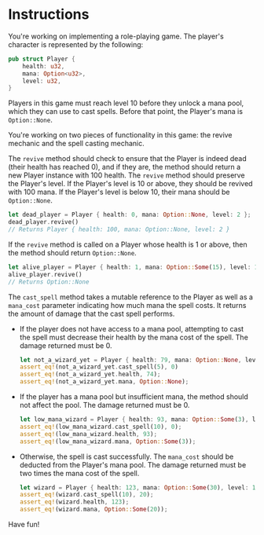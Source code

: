 # Instructions

You're working on implementing a role-playing game.
The player's character is represented by the following:

```rust
pub struct Player {
    health: u32,
    mana: Option<u32>,
    level: u32,
}
```

Players in this game must reach level 10 before they unlock a mana pool, which they can use to cast spells.
Before that point, the Player's mana is `Option::None`.

You're working on two pieces of functionality in this game: the revive mechanic and the spell casting mechanic.

The `revive` method should check to ensure that the Player is indeed dead (their health has reached 0), and if they are, the method should return a new Player instance with 100 health.
The `revive` method should preserve the Player's level.
If the Player's level is 10 or above, they should be revived with 100 mana.
If the Player's level is below 10, their mana should be `Option::None`.

```rust
let dead_player = Player { health: 0, mana: Option::None, level: 2 };
dead_player.revive()
// Returns Player { health: 100, mana: Option::None, level: 2 }
```

If the `revive` method is called on a Player whose health is 1 or above, then the method should return `Option::None`.

```rust
let alive_player = Player { health: 1, mana: Option::Some(15), level: 11 };
alive_player.revive()
// Returns Option::None
```

The `cast_spell` method takes a mutable reference to the Player as well as a `mana_cost` parameter indicating how much mana the spell costs.
It returns the amount of damage that the cast spell performs.

- If the player does not have access to a mana pool, attempting to cast the spell must decrease their health by the mana cost of the spell.
  The damage returned must be 0.

  ```rust
  let not_a_wizard_yet = Player { health: 79, mana: Option::None, level: 9 };
  assert_eq!(not_a_wizard_yet.cast_spell(5), 0)
  assert_eq!(not_a_wizard_yet.health, 74);
  assert_eq!(not_a_wizard_yet.mana, Option::None);
  ```

- If the player has a mana pool but insufficient mana, the method should not affect the pool.
The damage returned must be 0.

  ```rust
  let low_mana_wizard = Player { health: 93, mana: Option::Some(3), level: 12 };
  assert_eq!(low_mana_wizard.cast_spell(10), 0);
  assert_eq!(low_mana_wizard.health, 93);
  assert_eq!(low_mana_wizard.mana, Option::Some(3));
  ```

- Otherwise, the spell is cast successfully.
  The `mana_cost` should be deducted from the Player's mana pool.
  The damage returned must be two times the mana cost of the spell.

  ```rust
  let wizard = Player { health: 123, mana: Option::Some(30), level: 18 };
  assert_eq!(wizard.cast_spell(10), 20);
  assert_eq!(wizard.health, 123);
  assert_eq!(wizard.mana, Option::Some(20));
  ```

Have fun!
